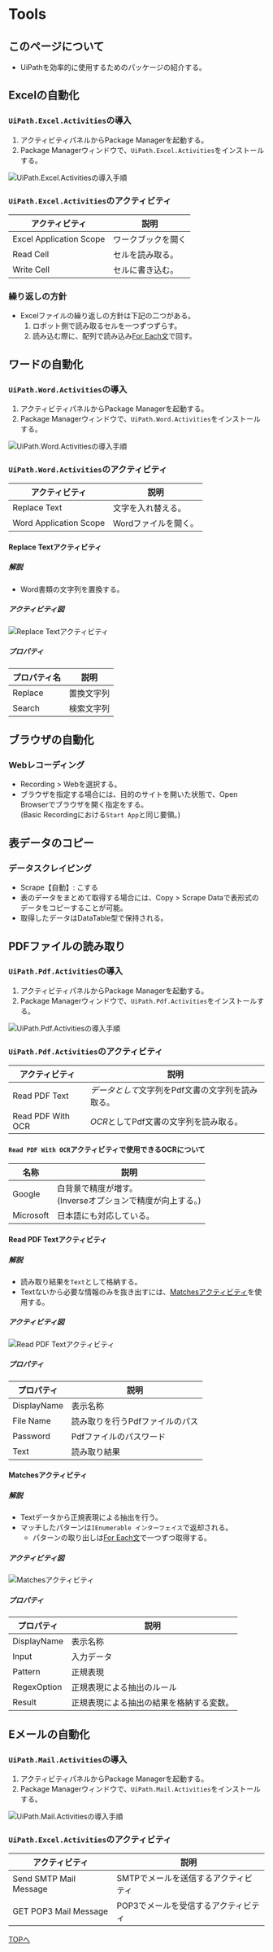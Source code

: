 # Tools

## このページについて

- UiPathを効率的に使用するためのパッケージの紹介する。

## Excelの自動化

### `UiPath.Excel.Activities`の導入

1. アクティビティパネルからPackage Managerを起動する。
1. Package Managerウィンドウで、`UiPath.Excel.Activities`をインストールする。 

![UiPath.Excel.Activitiesの導入手順](../img/Tools/InstallExcelActivities.gif)

### `UiPath.Excel.Activities`のアクティビティ

アクティビティ|説明
--------------|----
Excel Application Scope|ワークブックを開く
Read Cell|セルを読み取る。
Write Cell|セルに書き込む。

### 繰り返しの方針

- Excelファイルの繰り返しの方針は下記の二つがある。
  1. ロボット側で読み取るセルを一つずつずらす。
  1. 読み込む際に、配列で読み込み[For Each文](./Algorithm.html#繰り返しの制御)で回す。

## ワードの自動化

### `UiPath.Word.Activities`の導入

1. アクティビティパネルからPackage Managerを起動する。
1. Package Managerウィンドウで、`UiPath.Word.Activities`をインストールする。 

![UiPath.Word.Activitiesの導入手順](../img/Tools/InstallWordActivities.gif)

### `UiPath.Word.Activities`のアクティビティ

アクティビティ|説明
--------------|----
Replace Text|文字を入れ替える。
Word Application Scope|Wordファイルを開く。

#### Replace Textアクティビティ

##### 解説

- Word書類の文字列を置換する。

##### アクティビティ図

![Replace Textアクティビティ](../img/Tools/ReplaceTextImg.png)

##### プロパティ

プロパティ名|説明
------------|----
Replace|置換文字列
Search|検索文字列

## ブラウザの自動化

### Webレコーディング

- Recording > Webを選択する。
- ブラウザを指定する場合には、目的のサイトを開いた状態で、Open Browserでブラウザを開く指定をする。  
(Basic Recordingにおける`Start App`と同じ要領。)

## 表データのコピー

### データスクレイピング

- Scrape【自動】: こする
- 表のデータをまとめて取得する場合には、Copy > Scrape Dataで表形式のデータをコピーすることが可能。
- 取得したデータはDataTable型で保持される。

## PDFファイルの読み取り

### `UiPath.Pdf.Activities`の導入

1. アクティビティパネルからPackage Managerを起動する。
1. Package Managerウィンドウで、`UiPath.Pdf.Activities`をインストールする。 

![UiPath.Pdf.Activitiesの導入手順](../img/Tools/InstallPdfActivities.gif)

### `UiPath.Pdf.Activities`のアクティビティ

アクティビティ|説明
--------------|----
Read PDF Text|*データとして*文字列をPdf文書の文字列を読み取る。
Read PDF With OCR|*OCR*としてPdf文書の文字列を読み取る。

#### `Read PDF With OCR`アクティビティで使用できるOCRについて

名称|説明
----|----
Google|白背景で精度が増す。<br>(Inverseオプションで精度が向上する。)
Microsoft|日本語にも対応している。

#### Read PDF Textアクティビティ

##### 解説

- 読み取り結果を`Text`として格納する。
- Textないから必要な情報のみを抜き出すには、[Matchesアクティビティ](#Matchesアクティビティ)を使用する。

##### アクティビティ図

![Read PDF Textアクティビティ](../img/Tools/ReadPdfTextImg.png)

##### プロパティ

プロパティ|説明
----------|----
DisplayName|表示名称
File Name|読み取りを行うPdfファイルのパス
Password|Pdfファイルのパスワード
Text|読み取り結果

#### Matchesアクティビティ

##### 解説

- Textデータから正規表現による抽出を行う。
- マッチしたパターンは`IEnumerable インターフェイス`で返却される。
  - パターンの取り出しは[For Each文](./Algorithm.html#繰り返しの制御)で一つずつ取得する。

##### アクティビティ図

![Matchesアクティビティ](../img/Tools/MatchesImg.png)

##### プロパティ

プロパティ|説明
----------|----
DisplayName|表示名称
Input|入力データ
Pattern|正規表現
RegexOption|正規表現による抽出のルール
Result|正規表現による抽出の結果を格納する変数。

## Eメールの自動化

### `UiPath.Mail.Activities`の導入

1. アクティビティパネルからPackage Managerを起動する。
1. Package Managerウィンドウで、`UiPath.Mail.Activities`をインストールする。 

![UiPath.Mail.Activitiesの導入手順](../img/Tools/InstallMailActivities.gif)

### `UiPath.Excel.Activities`のアクティビティ

アクティビティ|説明
--------------|----
Send SMTP Mail Message|SMTPでメールを送信するアクティビティ
GET POP3 Mail Message|POP3でメールを受信するアクティビティ

[TOPへ](../)
